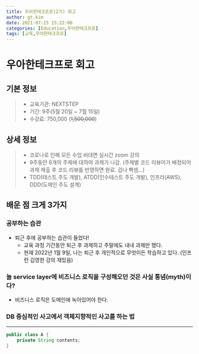 ```yaml
---
title: 우아한테크프로(2기) 회고
author: gt.kim
date: 2021-07-15 15:22:00
categories: [Education,우아한테크프로]
tags: [교육,우아한테크프로]
---
```


# 우아한테크프로 회고

## 기본 정보

> - 교육기관: NEXTSTEP
> - 기간: 9주(5월 20일 ~ 7월 15일)
> - 수강료: 750,000 (~~1,500,000~~)

## 상세 정보

> - 코로나로 인해 모든 수업 비대면 실시간 zoom 강의
> - 9주동안 8개의 주제에 대하여 과제가 나감. (주제별 코드 리뷰어가 배정되어 과제 제출 후 코드 리뷰를 반영하면 완료. 겁나 빡셈...)
> - TDD(테스트 주도 개발), ATDD(인수테스트 주도 개발), 인프라(AWS), DDD(도메인 주도 설계)

## 배운 점 크게 3가지

### 공부하는 습관
 - 퇴근 후에 공부하는 습관이 들었다!
    - 교육 과정 기간동안 퇴근 후 과제하고 주말에도 내내 과제만 했다.
    - 현재 2022년 1월 9일, 나는 퇴근 후 개인적으로 무엇이든 학습하고 있다. (인프런 김영한 강의 재밌음)

### 늘 service layer에 비즈니스 로직을 구성해오던 것은 사실 통념(myth)이다?
 - 비즈니스 로직은 도메인에 녹아있어야 한다.


### DB 중심적인 사고에서 객체지향적인 사고를 하는 법





---

```java
public class A {
    private String contents;
}
```
